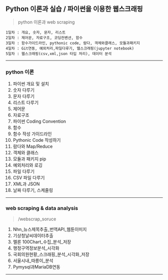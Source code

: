 ## Python 이론과 실습 / 파이썬을 이용한 웹스크래핑

> python 이론과 web scraping

```
1일차 : 개요, 숫자, 문자, 리스트
2일차 : 제어문, 자료구조, 코딩컨벤션, 함수
3일차 : 함수가이드라인, pythonic code, 람다, 객체와클래스, 모듈과패키지
4일차 : Git연동, 예외처리,파일다루기, 웹스크래핑(jupyter notebook) 
5일차 : 웹스크래핑(csv,xml,json 타입 처리), 데이터 분석
```

---
### python 이론

1. 파이썬 개요 및 설치 
2. 숫자 다루기 
3. 문자 다루기 
4. 리스트 다루기 
5. 제어문 
6. 자료구조 
7. 파이썬 Coding Convention 
8. 함수 
9. 함수 작성 가이드라인 
10. Pythonic Code 작성하기 
11. 람다와 Map/Reduce 
12. 객체와 클래스 
13. 모듈과 패키지 pip 
14. 예외처리와 로깅 
15. 파일 다루기 
16. CSV 파일 다루기 
17. XML과 JSON 
18. 날짜 다루기, 스케줄링 

---


### web scraping & data analysis

>  /webscrap_soruce

1. Nhn_뉴스제목추출_번역API_웹툰이미지
2. 기상청날씨데이터추출
3. 멜론 100Chart_수집_분석_저장
4. 행정구역정보분석_시각화
5. 국회의원현황_스크래핑_분석_시각화_저장
6. 서울시내_따릉이_분석
7. Pymysql과MariaDB연동

---